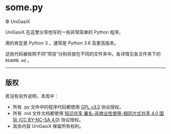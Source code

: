 # some.py

© UniGasiX

UniGasiX 在这里分享他写的一些非常简单的 Python 程序。

用的肯定是 Python 3 。通常是 Python 3.6 及更高版本。

这些代码被依照不同“项目”分别存放在不同的文件夹中。各详情见各文件夹下的 ```README.md``` 。

---

## 版权

若没有另外说明，本库中：

- 所有 .py 文件中的程序代码都使用 [GPL v3.0](https://www.gnu.org/licenses/gpl.html) 协议授权。
- 所有 .md 文件文档都使用 [知识共享 署名-非商业性使用-相同方式共享 4.0 国际 (CC BY-NC-SA 4.0)](http://creativecommons.org/licenses/by-nc-sa/4.0/) 协议授权。
- 其余内容 UniGasiX 保留所有权利。
